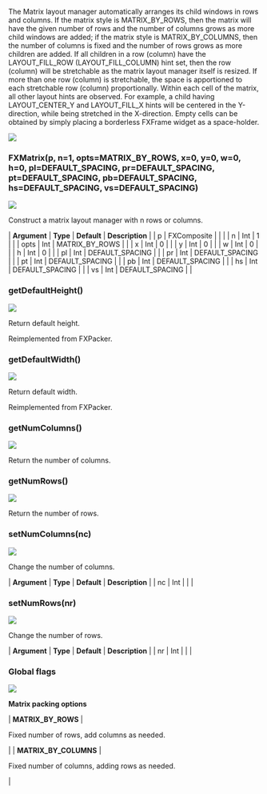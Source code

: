 The Matrix layout manager automatically arranges its child windows in rows and columns. If the matrix style is MATRIX_BY_ROWS, then the matrix will have the given number of rows and the number of columns grows as more child windows are added; if the matrix style is MATRIX_BY_COLUMNS, then the number of columns is fixed and the number of rows grows as more children are added. If all children in a row (column) have the LAYOUT_FILL_ROW (LAYOUT_FILL_COLUMN) hint set, then the row (column) will be stretchable as the matrix layout manager itself is resized. If more than one row (column) is stretchable, the space is apportioned to each stretchable row (column) proportionally. Within each cell of the matrix, all other layout hints are observed. For example, a child having LAYOUT_CENTER_Y and LAYOUT_FILL_X hints will be centered in the Y-direction, while being stretched in the X-direction. Empty cells can be obtained by simply placing a borderless FXFrame widget as a space-holder.

![](https://help.3ds.com/2023/English/DSSIMULIA_Established/SIMACAERefImages/gui-fxmatrix.png)

### FXMatrix(p, n=1, opts=MATRIX_BY_ROWS, x=0, y=0, w=0, h=0, pl=DEFAULT_SPACING, pr=DEFAULT_SPACING, pt=DEFAULT_SPACING, pb=DEFAULT_SPACING, hs=DEFAULT_SPACING, vs=DEFAULT_SPACING)

![](https://help.3ds.com/2023/English/DSSIMULIA_Established/IconsReference/butix_top_wline.png)

Construct a matrix layout manager with n rows or columns.

| **Argument** | **Type** | **Default** | **Description** |
| p | FXComposite | | |
| n | Int | 1 | |
| opts | Int | MATRIX_BY_ROWS | |
| x | Int | 0 | |
| y | Int | 0 | |
| w | Int | 0 | |
| h | Int | 0 | |
| pl | Int | DEFAULT_SPACING | |
| pr | Int | DEFAULT_SPACING | |
| pt | Int | DEFAULT_SPACING | |
| pb | Int | DEFAULT_SPACING | |
| hs | Int | DEFAULT_SPACING | |
| vs | Int | DEFAULT_SPACING | |

### getDefaultHeight()

![](https://help.3ds.com/2023/English/DSSIMULIA_Established/IconsReference/butix_top_wline.png)

Return default height.

Reimplemented from FXPacker.

### getDefaultWidth()

![](https://help.3ds.com/2023/English/DSSIMULIA_Established/IconsReference/butix_top_wline.png)

Return default width.

Reimplemented from FXPacker.

### getNumColumns()

![](https://help.3ds.com/2023/English/DSSIMULIA_Established/IconsReference/butix_top_wline.png)

Return the number of columns.

### getNumRows()

![](https://help.3ds.com/2023/English/DSSIMULIA_Established/IconsReference/butix_top_wline.png)

Return the number of rows.

### setNumColumns(nc)

![](https://help.3ds.com/2023/English/DSSIMULIA_Established/IconsReference/butix_top_wline.png)

Change the number of columns.

| **Argument** | **Type** | **Default** | **Description** |
| nc | Int | | |

### setNumRows(nr)

![](https://help.3ds.com/2023/English/DSSIMULIA_Established/IconsReference/butix_top_wline.png)

Change the number of rows.

| **Argument** | **Type** | **Default** | **Description** |
| nr | Int | | |

### Global flags

![](https://help.3ds.com/2023/English/DSSIMULIA_Established/IconsReference/butix_top_wline.png)

**Matrix packing options**

| **MATRIX_BY_ROWS** |

Fixed number of rows, add columns as needed.

|
| **MATRIX_BY_COLUMNS** |

Fixed number of columns, adding rows as needed.

|
